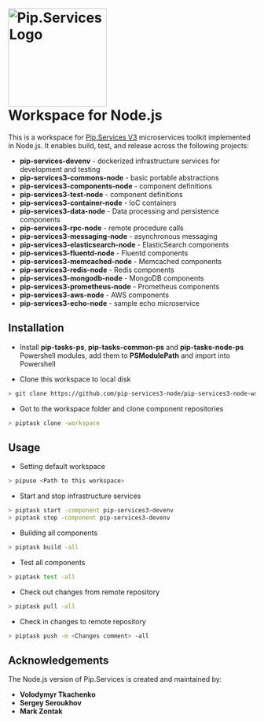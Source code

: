 # <img src="https://uploads-ssl.webflow.com/5ea5d3315186cf5ec60c3ee4/5edf1c94ce4c859f2b188094_logo.svg" alt="Pip.Services Logo" width="200"> <br/> Workspace for Node.js

This is a workspace for [Pip.Services V3](https://github.com/pip-services3/pip-services3) microservices toolkit implemented in Node.js. It enables build, test, and release across the following projects:

- **pip-services-devenv** - dockerized infrastructure services for development and testing
- **pip-services3-commons-node** - basic portable abstractions
- **pip-services3-components-node** - component definitions
- **pip-services3-test-node** - component definitions
- **pip-services3-container-node** - IoC containers
- **pip-services3-data-node** - Data processing and persistence components
- **pip-services3-rpc-node** - remote procedure calls
- **pip-services3-messaging-node** - asynchronous messaging
- **pip-services3-elasticsearch-node** - ElasticSearch components
- **pip-services3-fluentd-node** - Fluentd components
- **pip-services3-memcached-node** - Memcached components
- **pip-services3-redis-node** - Redis components
- **pip-services3-mongodb-node** - MongoDB components
- **pip-services3-prometheus-node** - Prometheus components
- **pip-services3-aws-node** - AWS components
- **pip-services3-echo-node** - sample echo microservice

## Installation

- Install **pip-tasks-ps**, **pip-tasks-common-ps** and **pip-tasks-node-ps** Powershell modules, 
add them to **PSModulePath** and import into Powershell

- Clone this workspace to local disk
```bash
> git clone https://github.com/pip-services3-node/pip-services3-node-ws.git
```

- Got to the workspace folder and clone component repositories
```bash
> piptask clone -workspace
```

## Usage

- Setting default workspace
```bash
> pipuse <Path to this workspace>
```

- Start and stop infrastructure services
```bash
> piptask start -component pip-services3-devenv
> piptask stop -component pip-services3-devenv
```

- Building all components
```bash
> piptask build -all
```

- Test all components
``` bash
> piptask test -all
```

- Check out changes from remote repository
```bash
> piptask pull -all
```

- Check in changes to remote repository
```bash
> piptask push -m <Changes comment> -all
```

## Acknowledgements

The Node.js version of Pip.Services is created and maintained by:
- **Volodymyr Tkachenko**
- **Sergey Seroukhov**
- **Mark Zontak**
